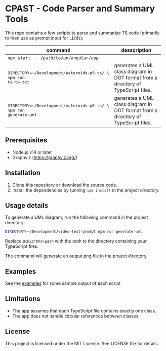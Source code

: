 # CPAST - Code Parser and Summary Tools

This repo contains a few scripts to parse and summarize TS code (primarily to then use as prompt input for LLMs):

|command | desscription|
|--------|-------------|
| `npm start -- /path/to/an/angular/app`
|<pre>DIRECTORY=~/Development/asteroids-p5-ts/ \\<br/>npm run ts-to-txt</pre>| generates a UML class diagram in DOT format from a directory of TypeScript files.
|<pre>DIRECTORY=~/Development/asteroids-p5-ts/ \\<br/>npm run generate-uml</pre>| generates a UML class diagram in DOT format from a directory of TypeScript files.

## Prerequisites

- Node.js v14 or later
- Graphviz (https://graphviz.org/)

## Installation

1. Clone this repository or download the source code.
2. Install the dependencies by running `npm install` in the project directory.

## Usage details

To generate a UML diagram, run the following command in the project directory:

```bash
DIRECTORY=~/Development/video-text-prompt npm run generate-uml
```

Replace `DIRECTORY=path` with the path to the directory containing your TypeScript files.

The command will generate an output.png file in the project directory.

## Examples

See the [examples](./examples/) for some sample output of each script

## Limitations

- The app assumes that each TypeScript file contains exactly one class.
- The app does not handle circular references between classes.

## License

This project is licensed under the MIT License. See LICENSE file for details.
